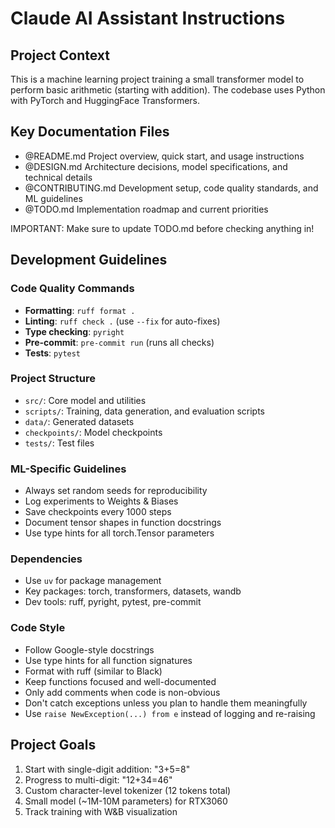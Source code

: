 # Claude AI Assistant Instructions

## Project Context

This is a machine learning project training a small transformer model to perform basic arithmetic (starting with addition). The codebase uses Python with PyTorch and HuggingFace Transformers.

## Key Documentation Files

- @README.md Project overview, quick start, and usage instructions
- @DESIGN.md Architecture decisions, model specifications, and technical details
- @CONTRIBUTING.md Development setup, code quality standards, and ML guidelines
- @TODO.md Implementation roadmap and current priorities

IMPORTANT: Make sure to update TODO.md before checking anything in!

## Development Guidelines

### Code Quality Commands

- **Formatting**: `ruff format .`
- **Linting**: `ruff check .` (use `--fix` for auto-fixes)
- **Type checking**: `pyright`
- **Pre-commit**: `pre-commit run` (runs all checks)
- **Tests**: `pytest`

### Project Structure

- `src/`: Core model and utilities
- `scripts/`: Training, data generation, and evaluation scripts
- `data/`: Generated datasets
- `checkpoints/`: Model checkpoints
- `tests/`: Test files

### ML-Specific Guidelines

- Always set random seeds for reproducibility
- Log experiments to Weights & Biases
- Save checkpoints every 1000 steps
- Document tensor shapes in function docstrings
- Use type hints for all torch.Tensor parameters

### Dependencies

- Use `uv` for package management
- Key packages: torch, transformers, datasets, wandb
- Dev tools: ruff, pyright, pytest, pre-commit

### Code Style

- Follow Google-style docstrings
- Use type hints for all function signatures
- Format with ruff (similar to Black)
- Keep functions focused and well-documented
- Only add comments when code is non-obvious
- Don't catch exceptions unless you plan to handle them meaningfully
- Use `raise NewException(...) from e` instead of logging and re-raising

## Project Goals

1. Start with single-digit addition: "3+5=8<end>"
2. Progress to multi-digit: "12+34=46<end>"
3. Custom character-level tokenizer (12 tokens total)
4. Small model (~1M-10M parameters) for RTX3060
5. Track training with W&B visualization
